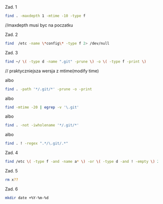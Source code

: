 Zad. 1
```sh
find . -maxdepth 1 -mtime -10 -type f
```
//maxdepth musi byc na poczatku

Zad. 2
```sh
find  /etc -name \*config\* -type f 2> /dev/null
```

Zad. 3
```sh
find ~/ \( -type d -name ".git" -prune \) -o \( -type f -print \) 
```
// praktyczniejsza wersja z mtime(modify time)

albo

```sh
find . -path '*/.git/*' -prune -o -print
```

albo

```sh
find -mtime -20 | egrep -v '\.git'
```

albo

```sh
find . -not -iwholename '*/.git/*'
```

albo

```sh
find . ! -regex ".*/\.git/.*"
```

Zad. 4
```sh
find /etc \( -type f -and -name a* \) -or \( -type d -and ! -empty \) 2> /dev/null
```

Zad. 5
```sh
rm x??
```

Zad. 6
```sh
mkdir date +%Y-%m-%d
```
